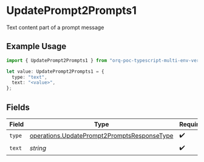 # UpdatePrompt2Prompts1

Text content part of a prompt message

## Example Usage

```typescript
import { UpdatePrompt2Prompts1 } from "orq-poc-typescript-multi-env-version/models/operations";

let value: UpdatePrompt2Prompts1 = {
  type: "text",
  text: "<value>",
};
```

## Fields

| Field                                                                                                      | Type                                                                                                       | Required                                                                                                   | Description                                                                                                |
| ---------------------------------------------------------------------------------------------------------- | ---------------------------------------------------------------------------------------------------------- | ---------------------------------------------------------------------------------------------------------- | ---------------------------------------------------------------------------------------------------------- |
| `type`                                                                                                     | [operations.UpdatePrompt2PromptsResponseType](../../models/operations/updateprompt2promptsresponsetype.md) | :heavy_check_mark:                                                                                         | N/A                                                                                                        |
| `text`                                                                                                     | *string*                                                                                                   | :heavy_check_mark:                                                                                         | N/A                                                                                                        |